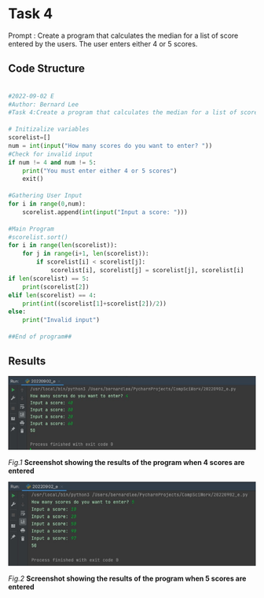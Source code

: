 # Task 4
Prompt : Create a program that calculates the median for a list of score entered by the users. The user enters either 4 or 5 scores.

## Code Structure
```.py

#2022-09-02 E
#Author: Bernard Lee
#Task 4:Create a program that calculates the median for a list of score entered by the users. The user enters either 4 or 5 scores.

# Initizalize variables
scorelist=[]
num = int(input("How many scores do you want to enter? "))
#Check for invalid input
if num != 4 and num != 5:
    print("You must enter either 4 or 5 scores")
    exit()

#Gathering User Input
for i in range(0,num):
    scorelist.append(int(input("Input a score: ")))

#Main Program
#scorelist.sort()
for i in range(len(scorelist)):
    for j in range(i+1, len(scorelist)):
        if scorelist[i] < scorelist[j]:
            scorelist[i], scorelist[j] = scorelist[j], scorelist[i]
if len(scorelist) == 5:
    print(scorelist[2])
elif len(scorelist) == 4:
    print(int((scorelist[1]+scorelist[2])/2))
else:
    print("Invalid input")

##End of program##


```

## Results
![](Task4_Evidence_a.jpg)

*Fig.1* **Screenshot showing the results of the program when 4 scores are entered**

![](Task4_Evidence_b.jpg)

*Fig.2* **Screenshot showing the results of the program when 5 scores are entered**


